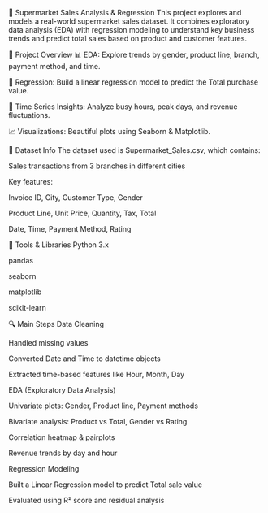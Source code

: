 🛒 Supermarket Sales Analysis & Regression
This project explores and models a real-world supermarket sales dataset. It combines exploratory data analysis (EDA) with regression modeling to understand key business trends and predict total sales based on product and customer features.

📂 Project Overview
📊 EDA: Explore trends by gender, product line, branch, payment method, and time.

🧠 Regression: Build a linear regression model to predict the Total purchase value.

📅 Time Series Insights: Analyze busy hours, peak days, and revenue fluctuations.

📈 Visualizations: Beautiful plots using Seaborn & Matplotlib.

📁 Dataset Info
The dataset used is Supermarket_Sales.csv, which contains:

Sales transactions from 3 branches in different cities

Key features:

Invoice ID, City, Customer Type, Gender

Product Line, Unit Price, Quantity, Tax, Total

Date, Time, Payment Method, Rating

🔧 Tools & Libraries
Python 3.x

pandas

seaborn

matplotlib

scikit-learn

🔍 Main Steps
Data Cleaning

Handled missing values

Converted Date and Time to datetime objects

Extracted time-based features like Hour, Month, Day

EDA (Exploratory Data Analysis)

Univariate plots: Gender, Product line, Payment methods

Bivariate analysis: Product vs Total, Gender vs Rating

Correlation heatmap & pairplots

Revenue trends by day and hour

Regression Modeling

Built a Linear Regression model to predict Total sale value

Evaluated using R² score and residual analysis
